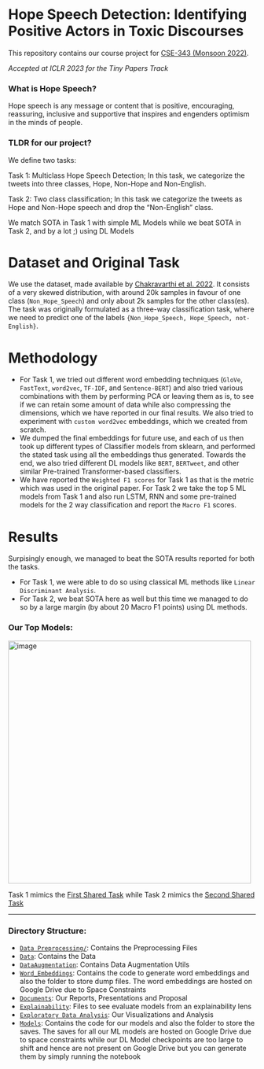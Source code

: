 # Hope Speech Detection: Identifying Positive Actors in Toxic Discourses 

This repository contains our course project for [CSE-343 (Monsoon 2022)](http://techtree.iiitd.edu.in/viewDescription/filename?=CSE343).

*Accepted at ICLR 2023 for the Tiny Papers Track*

### What is Hope Speech?

Hope speech is any message or content that is positive, encouraging, reassuring, inclusive and supportive that inspires and engenders optimism in the minds of people.

### TLDR for our project?

We define two tasks:

Task 1: Multiclass Hope Speech Detection; In this task, we categorize the tweets into three classes, Hope, Non-Hope and Non-English.

Task 2: Two class classification; In this task we categorize the tweets as Hope and Non-Hope speech and drop the “Non-English” class. 

We match SOTA in Task 1 with simple ML Models while we beat SOTA in Task 2, and by a lot ;) using DL Models

# Dataset and Original Task

We use the dataset, made available by [Chakravarthi et al. 2022](https://aclanthology.org/2022.ltedi-1.58).
It consists of a very skewed distribution, with around 20k samples in favour of one class (`Non_Hope_Speech`) and only about 2k samples for the other class(es). The task was originally formulated as a three-way classification task, where we need to predict one of the labels `{Non_Hope_Speech, Hope_Speech, not-English}`.

# Methodology

- For Task 1, we tried out different word embedding techniques (`GloVe`, `FastText`, `word2vec`, `TF-IDF`, and `Sentence-BERT`) and also tried various combinations with them by performing PCA or leaving them as is, to see if we can retain some amount of data while also compressing the dimensions, which we have reported in our final results. We also tried to experiment with `custom word2vec` embeddings, which we created from scratch.
- We dumped the final embeddings for future use, and each of us then took up different types of Classifier models from sklearn, and performed the stated task using all the embeddings thus generated. Towards the end, we also tried different DL models like `BERT`, `BERTweet`, and other similar Pre-trained Transformer-based classifiers.
- We have reported the `Weighted F1 scores` for Task 1 as that is the metric which was used in the original paper. For Task 2 we take the top 5 ML models from Task 1 and also run LSTM, RNN and some pre-trained models for the 2 way classification and report the `Macro F1` scores.

# Results


Surpisingly enough, we managed to beat the SOTA results reported for both the tasks.
- For Task 1, we were able to do so using classical ML methods like `Linear Discriminant Analysis`.
- For Task 2, we beat SOTA here as well but this time we managed to do so by a large margin (by about 20 Macro F1 points) using DL methods.

### Our Top Models:
<img width="494" alt="image" src="https://user-images.githubusercontent.com/72096386/205753009-c4006adb-cb78-4ae7-afb1-62db5b8a241b.png">

Task 1 mimics the [First Shared Task](https://sites.google.com/view/lt-edi-2021/home) while Task 2 mimics the [Second Shared Task](https://sites.google.com/view/lt-edi-2022/home)

---

### Directory Structure:

- [`Data Preprocessing/`](https://github.com/aflah02/Hope_Speech_Detection/tree/main/Data%20Preprocessing): Contains the Preprocessing Files
- [`Data`](https://github.com/aflah02/Hope_Speech_Detection/tree/main/Data): Contains the Data
- [`DataAugmentation`](https://github.com/aflah02/Hope_Speech_Detection/tree/main/DataAugmentation): Contains Data Augmentation Utils
- [`Word_Embeddings`](https://github.com/aflah02/Hope_Speech_Detection/tree/main/Word_Embeddings): Contains the code to generate word embeddings and also the folder to store dump files. The word embeddings are hosted on Google Drive due to Space Constraints
- [`Documents`](https://github.com/aflah02/Hope_Speech_Detection/tree/main/Documents): Our Reports, Presentations and Proposal
- [`Explainability`](https://github.com/aflah02/Hope_Speech_Detection/tree/main/Explainability): Files to see evaluate models from an explainability lens
- [`Exploratory Data Analysis`](https://github.com/aflah02/Hope_Speech_Detection/tree/main/Exploratory%20Data%20Analysis): Our Visualizations and Analysis
- [`Models`](https://github.com/aflah02/Hope_Speech_Detection/tree/main/Models): Contains the code for our models and also the folder to store the saves. The saves for all our ML models are hosted on Google Drive due to space constraints while our DL Model checkpoints are too large to shift and hence are not present on Google Drive but you can generate them by simply running the notebook

